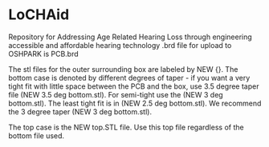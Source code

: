 # LoCHAid
Repository for Addressing Age Related Hearing Loss through engineering accessible and affordable hearing technology
.brd file for upload to OSHPARK is PCB.brd

The stl files for the outer surrounding box are labeled by NEW {}. The bottom case is denoted by different degrees of taper - if you want a very tight fit with little space between the PCB and the box, use 3.5 degree taper file (NEW 3.5 deg bottom.stl). For semi-tight use the (NEW 3 deg bottom.stl). The least tight fit is in (NEW 2.5 deg bottom.stl). We recommend the 3 degree taper (NEW 3 deg bottom.stl).

The top case is the NEW top.STL file. Use this top file regardless of the bottom file used.